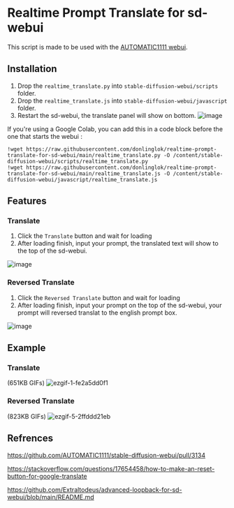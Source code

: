 # Realtime Prompt Translate for sd-webui

This script is made to be used with the [AUTOMATIC1111 webui](https://github.com/AUTOMATIC1111/stable-diffusion-webui).

## Installation
1. Drop the `realtime_translate.py` into `stable-diffusion-webui/scripts` folder.
2. Drop the `realtime_translate.js` into `stable-diffusion-webui/javascript` folder.
3. Restart the sd-webui, the translate panel will show on bottom.
![image](https://user-images.githubusercontent.com/6138806/197687618-ce757498-9d5e-418d-bd97-4a0a93e8a5ff.png)

If you're using a Google Colab, you can add this in a code block before the one that starts the webui :
```
!wget https://raw.githubusercontent.com/donlinglok/realtime-prompt-translate-for-sd-webui/main/realtime_translate.py -O /content/stable-diffusion-webui/scripts/realtime_translate.py
!wget https://raw.githubusercontent.com/donlinglok/realtime-prompt-translate-for-sd-webui/main/realtime_translate.js -O /content/stable-diffusion-webui/javascript/realtime_translate.js
```
## Features
### Translate
1. Click the `Translate` button and wait for loading
2. After loading finish, input your prompt, the translated text will show to the top of the sd-webui.

![image](https://user-images.githubusercontent.com/6138806/197688223-0f38a845-5b99-4293-bfd3-cacb5f6712ed.png)

### Reversed Translate
1. Click the `Reversed Translate` button and wait for loading
2. After loading finish, input your prompt on the top of the sd-webui, your prompt will reversed translat to the english prompt box.

![image](https://user-images.githubusercontent.com/6138806/197688135-6a500f70-077c-4845-8c01-98d9da2a6d7a.png)

## Example
### Translate
(651KB GIFs)
![ezgif-1-fe2a5dd0f1](https://user-images.githubusercontent.com/6138806/196651954-4a3b56fd-d461-4ea8-97ec-16a2efc3279d.gif)

### Reversed Translate
(823KB GIFs)
![ezgif-5-2ffddd21eb](https://user-images.githubusercontent.com/6138806/196863977-25e8347e-23bd-4ede-89ff-60b6f705a178.gif)

## Refrences
https://github.com/AUTOMATIC1111/stable-diffusion-webui/pull/3134

https://stackoverflow.com/questions/17654458/how-to-make-an-reset-button-for-google-translate

https://github.com/Extraltodeus/advanced-loopback-for-sd-webui/blob/main/README.md

